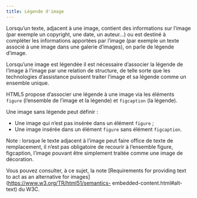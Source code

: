 ```yaml
---
title: Légende d'image 
---
```


Lorsqu’un texte, adjacent à une image, contient des informations sur l’image
(par exemple un copyright, une date, un auteur…) ou est destiné à compléter
les informations apportées par l’image (par exemple un texte associé à une
image dans une galerie d’images), on parle de légende d’image.

Lorsqu’une image est légendée il est nécessaire d’associer la légende de
l’image à l’image par une relation de structure, de telle sorte que les
technologies d’assistance puissent traiter l’image et sa légende comme un
ensemble unique.

HTML5 propose d’associer une légende à une image via les éléments `figure`
(l’ensemble de l’image et la légende) et `figcaption` (la légende).

Une image sans légende peut définir :
* Une image qui n’est pas insérée dans un élément `figure` ; 
* Une image insérée dans un élément `figure` sans élément `figcaption`.

Note : lorsque le texte adjacent à l’image peut faire office de texte de
remplacement, il n’est pas obligatoire de recourir à l’ensemble figure,
figcaption, l’image pouvant être simplement traitée comme une image de
décoration.

Vous pouvez consulter, à ce sujet, la note [Requirements for providing text to
act as an alternative for images](https://www.w3.org/TR/html51/semantics-
embedded-content.html#alt-text) du W3C.

